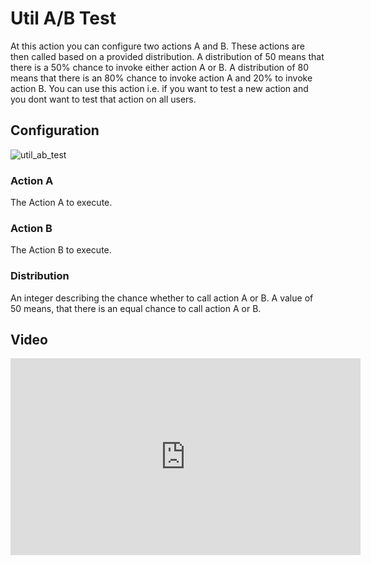 
# Util A/B Test

At this action you can configure two actions A and B. These actions are then called based on a provided distribution.
A distribution of 50 means that there is a 50% chance to invoke either action A or B. A distribution of 80 means that
there is an 80% chance to invoke action A and 20% to invoke action B. You can use this action i.e. if you want to test
a new action and you dont want to test that action on all users.

## Configuration

![util_ab_test](/img/backend/api/action/util_ab_test.png)

### Action A

The Action A to execute.

### Action B

The Action B to execute.

### Distribution

An integer describing the chance whether to call action A or B. A value of 50 means, that there is an equal chance to
call action A or B.

## Video

<iframe width="560" height="315" src="https://www.youtube.com/embed/8ETZv2YeL_A" title="YouTube video player" frameborder="0" allow="accelerometer; autoplay; clipboard-write; encrypted-media; gyroscope; picture-in-picture" allowfullscreen></iframe>
